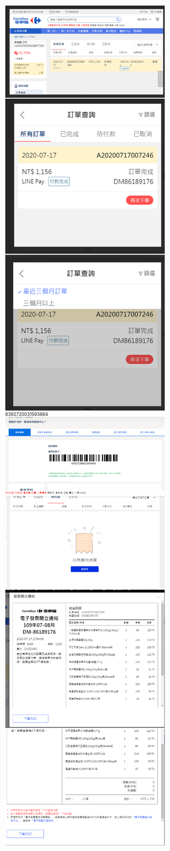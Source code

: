 ![](2020-07-24-21-53-55.png)
![](2020-07-24-21-56-34.png)
![](2020-07-24-21-57-05.png)
6392720031593664
![](2020-07-24-22-01-24.png)
![](2020-07-24-22-06-40.png)
![](2020-07-24-22-30-31.png)
![](2020-07-24-22-30-45.png)

